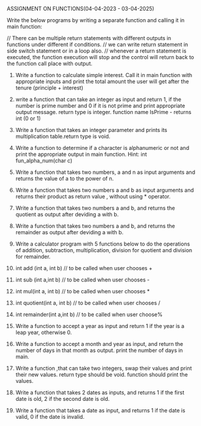 

ASSIGNMENT ON FUNCTIONS(04-04-2023 - 03-04-2025)


Write the below programs by writing a separate function and calling it in main function:

// There can be multiple return statements with different outputs in functions under different if conditions.
// we can write return statement in side switch statement or in a loop also.
// whenever a return statement is executed, the function execution will stop and the control will return back to the function call place with output.

1) Write a function to calculate simple interest. Call it in main function with appropriate inputs and print the total amount the user will get after the tenure (principle + interest)

2) write a function that can take an integer as input and return 1, if the number is prime number and 0 if it is not prime and print appropriate output message.
return type is integer. function name IsPrime - returns int (0 or 1)

3) Write a function that takes an integer parameter and prints its multiplication table.return type is  void.

4) Write a function to determine if a character is alphanumeric or not and print the appropriate output in main function.
Hint: int fun_alpha_num(char c)

5) Write a function that takes two numbers, a and n as input arguments and returns the value of a to the power of n.

6) Write a function that takes two numbers a and b as input arguments and returns their product as return value , without using * operator.

7) Write a function that takes two numbers a and b, and returns the quotient as output after deviding a with b.

8)  Write a function that takes two numbers a and b, and returns the remainder as output after deviding a with b.

9) Write a calculator program with 5 functions below to do the operations of addition, subtraction, multiplication, division for quotient and division for remainder.
1) int add (int a, int b) // to be called when user chooses +
2) int sub (int a,int b) // to be called when user chooses -
3) int mul(int a, int b) // to be called when user chooses *
4) int quotient(int a, int b) // to be called when user chooses /
5) int remainder(int a,int b) // to be called when user choose%

10) Write a function to accept a year as input and return 1 if the year is a leap year, otherwise 0.

11) Write a function to accept a month and year as input, and return the number of days in that month as output. print the number of days in main.

12) Write a function ,that can take two integers, swap their values and print their new values. return type should be void. function should print the values.

13) Write a function that takes 2 dates as inputs, and returns 1 if the first date is old, 2 if the second date is old.

14) Write a  function that takes a date as input, and returns 1 if the date is valid, 0 if the date is invalid.
